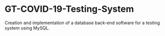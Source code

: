 # GT-COVID-19-Testing-System
Creation and implementation of a database back-end software for a testing system using MySQL.
